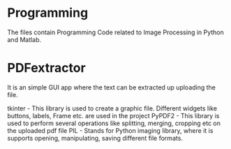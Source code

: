 # Programming

The files contain Programming Code related to Image Processing in Python and Matlab.

# PDFextractor 
 
It is an simple GUI app where the text can be extracted up uploading the file.

tkinter - This library is used to create a graphic file. Different widgets like buttons, labels, Frame etc. are used in the project
PyPDF2 - This library is used to perform several operations like splitting, merging, cropping etc on the uploaded pdf file
PIL - Stands for Python imaging library, where it is supports opening, manipulating, saving different file formats.
